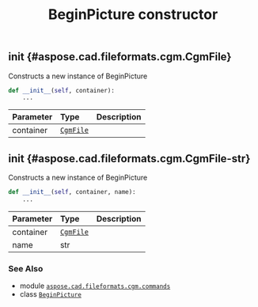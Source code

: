 ﻿---
title: BeginPicture constructor
second_title: Aspose.CAD for Python via .NET API References
description: 
type: docs
weight: 10
url: /python-net/aspose.cad.fileformats.cgm.commands/beginpicture/__init__/
is_root: false
---

## __init__ {#aspose.cad.fileformats.cgm.CgmFile}

Constructs a new instance of BeginPicture



```python
def __init__(self, container):
    ...
```


| Parameter | Type | Description |
| :- | :- | :- |
| container | [`CgmFile`](/cad/python-net/aspose.cad.fileformats.cgm/cgmfile) |  |


## __init__ {#aspose.cad.fileformats.cgm.CgmFile-str}

Constructs a new instance of BeginPicture



```python
def __init__(self, container, name):
    ...
```


| Parameter | Type | Description |
| :- | :- | :- |
| container | [`CgmFile`](/cad/python-net/aspose.cad.fileformats.cgm/cgmfile) |  |
| name | str |  |



### See Also
* module [`aspose.cad.fileformats.cgm.commands`](../../)
* class [`BeginPicture`](/cad/python-net/aspose.cad.fileformats.cgm.commands/beginpicture)
